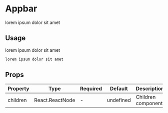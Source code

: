 # Appbar

lorem ipsum dolor sit amet

## Usage

lorem ipsum dolor sit amet

```jsx
lorem ipsum dolor sit amet
```

## Props

| Property | Type            | Required | Default   | Description        |
| -------- | --------------- | -------- | --------- | ------------------ |
| children | React.ReactNode | -        | undefined | Children component |
